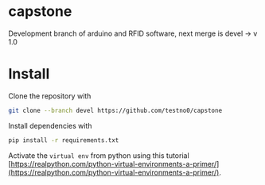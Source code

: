 # capstone

Development branch of arduino and RFID software, next merge is devel -> v 1.0

# Install

Clone the repository with

```bash
git clone --branch devel https://github.com/testno0/capstone
```

Install dependencies with

```bash
pip install -r requirements.txt
```

Activate the `virtual env` from python using this tutorial [https://realpython.com/python-virtual-environments-a-primer/](https://realpython.com/python-virtual-environments-a-primer/).

